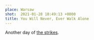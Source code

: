 ```yaml
---
place: Warsaw
shot:  2021-01-28 18:49:13 +0000
title: You Will Never, Ever Walk Alone
---
```


Another day of [the strikes](https://en.wikipedia.org/wiki/2020%E2%80%9321_women%27s_strike_protests_in_Poland#January_2021).
